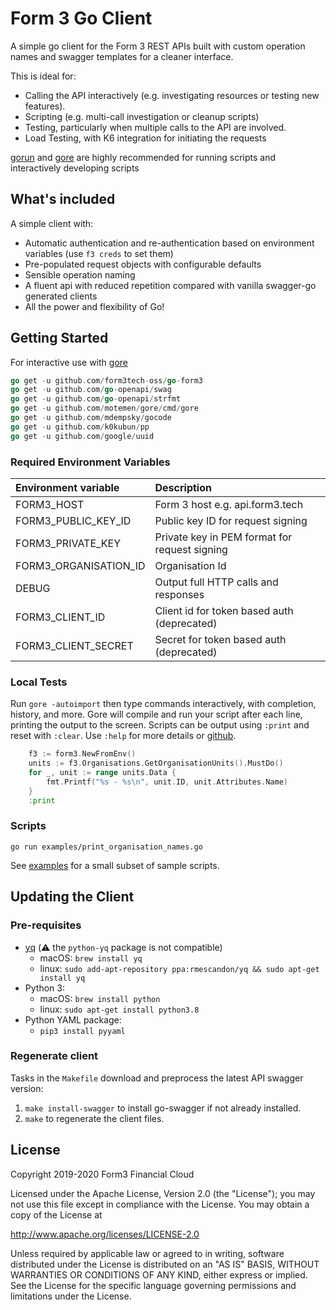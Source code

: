 # Form 3 Go Client

A simple go client for the Form 3 REST APIs built with custom operation names and swagger templates for a cleaner interface.

This is ideal for:

- Calling the API interactively (e.g. investigating resources or testing new features).
- Scripting (e.g. multi-call investigation or cleanup scripts)
- Testing, particularly when multiple calls to the API are involved.
- Load Testing, with K6 integration for initiating the requests

[gorun](https://github.com/erning/gorun) and [gore](https://github.com/motemen/gore) are highly recommended for running scripts and interactively developing scripts

## What's included

A simple client with:

- Automatic authentication and re-authentication based on environment variables (use `f3 creds` to set them)
- Pre-populated request objects with configurable defaults
- Sensible operation naming
- A fluent api with reduced repetition compared with vanilla swagger-go generated clients
- All the power and flexibility of Go!

## Getting Started

For interactive use with [gore](https://github.com/motemen/gore)
```go
go get -u github.com/form3tech-oss/go-form3
go get -u github.com/go-openapi/swag
go get -u github.com/go-openapi/strfmt
go get -u github.com/motemen/gore/cmd/gore
go get -u github.com/mdempsky/gocode
go get -u github.com/k0kubun/pp
go get -u github.com/google/uuid
```

### Required Environment Variables

| Environment variable | Description                                   |
|:---------------------|:----------------------------------------------|
| FORM3_HOST           | Form 3 host e.g. api.form3.tech               |
| FORM3_PUBLIC_KEY_ID  | Public key ID for request signing             |
| FORM3_PRIVATE_KEY    | Private key in PEM format for request signing |
| FORM3_ORGANISATION_ID| Organisation Id                               |
| DEBUG                | Output full HTTP calls and responses          |
| FORM3_CLIENT_ID      | Client id for token based auth (deprecated)   |
| FORM3_CLIENT_SECRET  | Secret for token based auth (deprecated)      |

### Local Tests

Run `gore -autoimport` then type commands interactively, with completion, history, and more. Gore will compile and run your script after each line, printing the output to the screen. Scripts can be output using `:print` and reset with `:clear`. Use `:help` for more details or [github](https://github.com/motemen/gore).

```go
    f3 := form3.NewFromEnv()
	units := f3.Organisations.GetOrganisationUnits().MustDo()
	for _, unit := range units.Data {
		fmt.Printf("%s - %s\n", unit.ID, unit.Attributes.Name)
	}
	:print
```

### Scripts

`go run examples/print_organisation_names.go`

See [examples](examples/) for a small subset of sample scripts.

## Updating the Client

### Pre-requisites

* [yq](https://github.com/mikefarah/yq) (:warning: the `python-yq` package is not compatible)
  * macOS: `brew install yq`
  * linux: `sudo add-apt-repository ppa:rmescandon/yq && sudo apt-get install yq`
* Python 3:
  * macOS: `brew install python`
  * linux: `sudo apt-get install python3.8`
* Python YAML package:
  * `pip3 install pyyaml`

### Regenerate client

Tasks in the `Makefile` download and preprocess the latest API swagger version:

1. `make install-swagger` to install go-swagger if not already installed.
1. `make` to regenerate the client files.

## License
Copyright 2019-2020 Form3 Financial Cloud

Licensed under the Apache License, Version 2.0 (the "License"); you may not use this file except in compliance with the License.
You may obtain a copy of the License at

http://www.apache.org/licenses/LICENSE-2.0

Unless required by applicable law or agreed to in writing, software distributed under the License is distributed on an "AS IS" BASIS, WITHOUT WARRANTIES OR CONDITIONS OF ANY KIND, either express or implied. See the License for the specific language governing permissions and limitations under the License.
